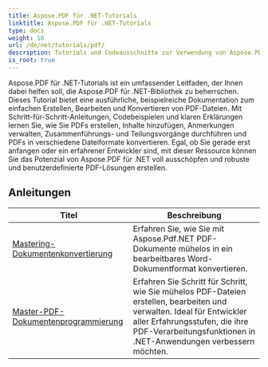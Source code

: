 ```yaml
---
title: Aspose.PDF für .NET-Tutorials
linktitle: Aspose.PDF für .NET-Tutorials
type: docs
weight: 10
url: /de/net/tutorials/pdf/
description: Tutorials und Codeausschnitte zur Verwendung von Aspose.PDF für .NET. Zu den Funktionen gehören Erstellen, Bearbeiten, Konvertieren, Drucken und Funktionen zur PDF-Dokumentenverarbeitung.
is_root: true
---
```


Aspose.PDF für .NET-Tutorials ist ein umfassender Leitfaden, der Ihnen dabei helfen soll, die Aspose.PDF für .NET-Bibliothek zu beherrschen. Dieses Tutorial bietet eine ausführliche, beispielreiche Dokumentation zum einfachen Erstellen, Bearbeiten und Konvertieren von PDF-Dateien. Mit Schritt-für-Schritt-Anleitungen, Codebeispielen und klaren Erklärungen lernen Sie, wie Sie PDFs erstellen, Inhalte hinzufügen, Anmerkungen verwalten, Zusammenführungs- und Teilungsvorgänge durchführen und PDFs in verschiedene Dateiformate konvertieren. Egal, ob Sie gerade erst anfangen oder ein erfahrener Entwickler sind, mit dieser Ressource können Sie das Potenzial von Aspose.PDF für .NET voll ausschöpfen und robuste und benutzerdefinierte PDF-Lösungen erstellen.

## Anleitungen
| Titel | Beschreibung |
| --- | --- | 
| [Mastering-Dokumentenkonvertierung](./mastering-document-conversion/) | Erfahren Sie, wie Sie mit Aspose.Pdf.NET PDF-Dokumente mühelos in ein bearbeitbares Word-Dokumentformat konvertieren. |
| [Master-PDF-Dokumentenprogrammierung](./master-pdf-document-programming/) | Erfahren Sie Schritt für Schritt, wie Sie mühelos PDF-Dateien erstellen, bearbeiten und verwalten. Ideal für Entwickler aller Erfahrungsstufen, die ihre PDF-Verarbeitungsfunktionen in .NET-Anwendungen verbessern möchten. | 